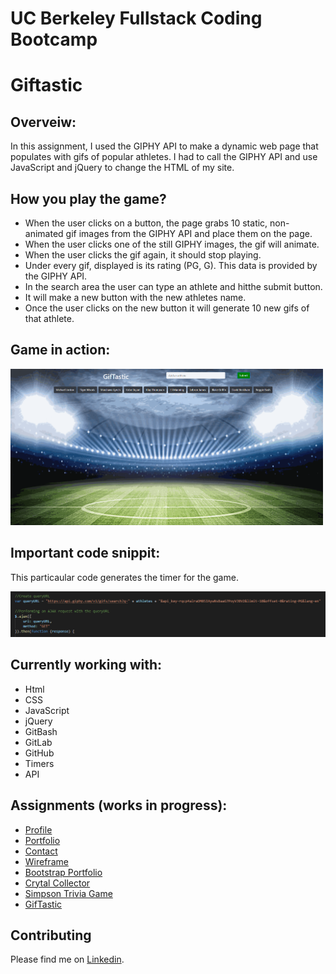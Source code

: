 # UC Berkeley Fullstack Coding Bootcamp

# Giftastic

## Overveiw:
In this assignment, I used the GIPHY API to make a dynamic web page that populates with gifs of popular athletes. I had to call the GIPHY API and use JavaScript and jQuery to change the HTML of my site.

## How you play the game?
- When the user clicks on a button, the page grabs 10 static, non-animated gif images from the GIPHY API and place them on the page.
- When the user clicks one of the still GIPHY images, the gif will animate.
- When the user clicks the gif again, it should stop playing.
- Under every gif, displayed is its rating (PG, G). This data is provided by the GIPHY API.
- In the search area the user can type an athlete and hitthe submit button.
- It will make a new button with the new athletes name.
- Once the user clicks on the new button it will generate 10 new gifs of that athlete.

## Game in action: 
<img src="/assets/images/gifTastic.gif" width="500px" height="250px"/>

## Important code snippit: 
This particaular code generates the timer for the game.

<img src="assets/images/snippit.PNG">


## Currently working with:

- Html
- CSS
- JavaScript
- jQuery
- GitBash
- GitLab
- GitHub
- Timers
- API

## Assignments (works in progress):

- [Profile](https://github.com/Mamitin/Basic-portfolio/blob/master/portfolio.html)
- [Portfolio](https://github.com/Mamitin/Basic-portfolio/blob/master/portfolio.html)
- [Contact](https://github.com/Mamitin/Basic-portfolio/blob/master/contact.html)
- [Wireframe](https://github.com/Mamitin/HW-Wireframe/blob/master/index.html)
- [Bootstrap Portfolio](https://github.com/Mamitin/Bootstrap-Portfolio/blob/master/index.html)
- [Crytal Collector](https://mamitin.github.io/unit-4-game/blob/master/index.html)
- [Simpson Trivia Game](https://github.com/Mamitin/TriviaGame)
- [GifTastic]()

## Contributing
Please find me on [Linkedin](https://www.linkedin.com/in/monica-amitin-58635475/).


